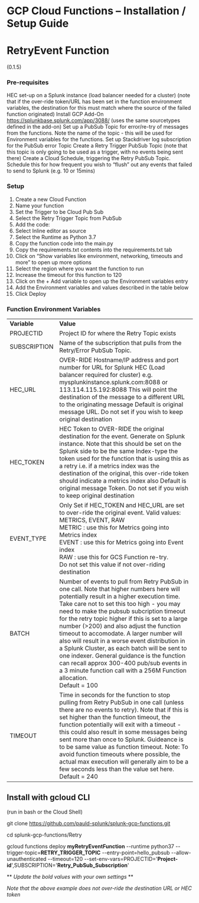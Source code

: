 # GCP Cloud Functions – Installation / Setup Guide

# RetryEvent Function 
(0.1.5)

### **Pre-requisites**
HEC set-up on a Splunk instance (load balancer needed for a cluster) 
(note that if the over-ride token/URL has been set in the function environment variables, the destination for this must match where the source of the failed function originated)
Install GCP Add-On https://splunkbase.splunk.com/app/3088/ (uses the same sourcetypes defined in the add-on)
Set up a PubSub Topic for error/re-try of messages from the functions.  Note the name of the topic -  this will be used for Environment variables for the functions.
Set up Stackdriver log subscription for the PubSub error Topic
Create a Retry Trigger PubSub Topic (note that this topic is only going to be used as a trigger, with no events being sent there)
Create a Cloud Schedule, triggering the Retry PubSub Topic. Schedule this for how frequent you wish to “flush” out any events that failed to send to Splunk (e.g. 10 or 15mins)

### **Setup**

1.	Create a new Cloud Function
2.	Name your function
3.	Set the Trigger to be Cloud Pub Sub 
4.	Select the Retry Trigger Topic from PubSub
5.	Add the code:
6.	Select Inline editor as source
7.	Select the Runtime as Python 3.7
8.	Copy the function code into the main.py
9.	Copy the requirements.txt contents into the requirements.txt tab
10.	Click on “Show variables like environment, networking, timeouts and more” to open up more options
11.	Select the region where you want the function to run
12.	Increase the timeout for this function to 120
13.	Click on the + Add variable to open up the Environment variables entry
14.	Add the Environment variables and values described in the table below
15.	Click Deploy

### **Function Environment Variables**

<table><tr><td><strong>Variable</strong></td><td><strong>Value</strong></td></tr>
<tr><td>PROJECTID</td><td>Project ID for where the Retry Topic exists</td></tr>
<tr><td>SUBSCRIPTION</td><td>Name of the subscription that pulls from the Retry/Error PubSub Topic.</td></tr>
<tr><td>HEC_URL</td><td>OVER-RIDE Hostname/IP address and port number for URL for Splunk HEC (Load balancer required for cluster)
e.g. mysplunkinstance.splunk.com:8088 or 113.114.115.192:8088
This will point the destination of the message to a different URL to the originating message
Default is original message URL. Do not set if you wish to keep original destination</td></tr>
<tr><td>HEC_TOKEN</td><td>HEC Token to OVER-RIDE the original destination for the event. Generate on Splunk instance. 
Note that this should be set on the Splunk side to be the same Index-type the token used for the function that is using this as a retry i.e. if a metrics index was the destination of the original, this over-ride token should indicate a metrics index also
Default is original message Token. Do not set if you wish to keep original destination</td></tr>
<tr><td>EVENT_TYPE</td><td>Only Set if HEC_TOKEN and HEC_URL are set to over-ride the original event. Valid values: METRICS, EVENT, RAW
<br>METRIC : use this for Metrics going into Metrics index
<br>EVENT : use this for Metrics going into Event index
<br>RAW : use this for GCS Function re-try. 
<br>Do not set this value if not over-riding destination</td></tr>
<tr><td>BATCH</td><td>Number of events to pull from Retry PubSub in one call. Note that higher numbers here will potentially result in a higher execution time. Take care not to set this too high - you may need to make the pubsub subcription timeout for the retry topic higher if this is set to a large number (>200) and also adjust the function timeout to accomodate. A larger number will also will result in a worse event distribution in a Splunk Cluster, as each batch will be sent to one indexer. General guidance is the function can recall approx 300-400 pub/sub events in a 3 minute function call with a 256M Function allocation. <br>Default = 100</td></tr>
<tr><td>TIMEOUT</td><td>Time in seconds for the function to stop pulling from Retry PubSub in one call (unless there are no events to retry). Note that if this is set higher than the function timeout, the function potentially will exit with a timeout - this could also result in some messages being sent more than once to Splunk. Guideance is to be same value as function timeout. Note: To avoid function timeouts where possible, the actual max execution will generally aim to be a few seconds less than the value set here.<br>Default = 240 </td></tr>
</table>


## Install with gcloud CLI

(run in bash or the Cloud Shell)

git clone https://github.com/pauld-splunk/splunk-gcp-functions.git

cd splunk-gcp-functions/Retry

gcloud functions deploy **myRetryEventFunction** --runtime python37 --trigger-topic=**RETRY_TRIGGER_TOPIC** --entry-point=hello_pubsub --allow-unauthenticated --timeout=120 --set-env-vars=PROJECTID='**Project-id**',SUBSCRIPTION='**Retry_PubSub_Subscription**'

** *Update the bold values with your own settings* **

*Note that the above example does not over-ride the destination URL or HEC token*

